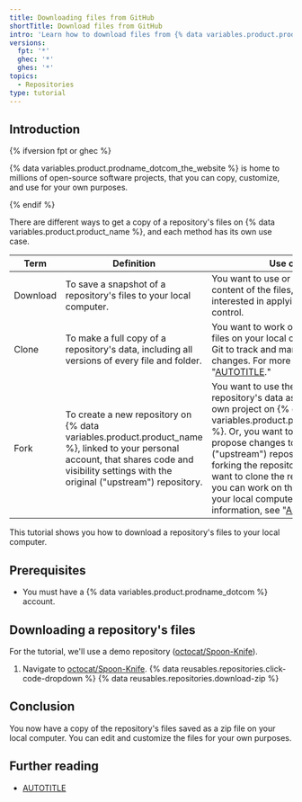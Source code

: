 ```yaml
---
title: Downloading files from GitHub
shortTitle: Download files from GitHub
intro: 'Learn how to download files from {% data variables.product.prodname_dotcom %}, and understand the difference between downloading, cloning, and forking.'
versions:
  fpt: '*'
  ghec: '*'
  ghes: '*'
topics:
  - Repositories
type: tutorial
---
```


## Introduction

{% ifversion fpt or ghec %}

{% data variables.product.prodname_dotcom_the_website %} is home to millions of open-source software projects, that you can copy, customize, and use for your own purposes.

{% endif %}

There are different ways to get a copy of a repository's files on {% data variables.product.product_name %}, and each method has its own use case.

| Term     | Definition | Use case |
| ------------- | ------------- | -------|
|  Download   |  To save a snapshot of a repository's files to your local computer. | You want to use or customize the content of the files, but you're not interested in applying version control. |
|  Clone   |  To make a full copy of a repository's data, including all versions of every file and folder. | You want to work on a copy of the files on your local computer, using Git to track and manage your changes. For more information, see "[AUTOTITLE](/repositories/creating-and-managing-repositories/cloning-a-repository)."  |
|  Fork   |  To create a new repository on {% data variables.product.product_name %}, linked to your personal account, that shares code and visibility settings with the original ("upstream") repository. |  You want to use the original repository's data as a basis for your own project on {% data variables.product.prodname_dotcom %}. Or, you want to use the fork to propose changes to the original ("upstream") repository. After forking the repository, you might want to clone the repository, so that you can work on the changes on your local computer. For more information, see "[AUTOTITLE](/get-started/quickstart/fork-a-repo)." |

This tutorial shows you how to download a repository's files to your local computer.

## Prerequisites

- You must have a {% data variables.product.prodname_dotcom %} account.

## Downloading a repository's files

For the tutorial, we'll use a demo repository ([octocat/Spoon-Knife](https://github.com/octocat/Spoon-Knife)).

1. Navigate to [octocat/Spoon-Knife](https://github.com/octocat/Spoon-Knife).
{% data reusables.repositories.click-code-dropdown %}
{% data reusables.repositories.download-zip %}

## Conclusion

You now have a copy of the repository's files saved as a zip file on your local computer. You can edit and customize the files for your own purposes.

## Further reading

- [AUTOTITLE](/repositories/working-with-files/using-files/downloading-source-code-archives)
